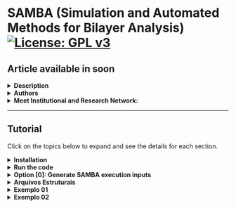 # SAMBA (Simulation and Automated Methods for Bilayer Analysis) [![License: GPL v3](https://img.shields.io/badge/License-GPLv3-blue.svg)](https://www.gnu.org/licenses/gpl-3.0)
## Article available in soon

<details>
<summary><strong>Description</strong></summary>

SAMBA is an open-source Python 3 code capable of:
- Automating the generation of twisted homo- and heterobilayers using the coincidence lattice method, ensuring low lattice mismatch and a wide variety of twist angles.
- Automating DFT calculations via the VASP code in a high-throughput approach, including the creation of input files for different types of DFT calculations, along with a customized execution job.
- Analyzing and extracting results, producing high-quality plots (via the VASProcar code) of various structural and electronic properties, as well as storing the data in JSON files.

<img src="etc/figures/logo.png">

</details>

<details>
<summary><strong>Authors</strong></summary>
  
- Augusto de Lelis Araújo ([ORCID](https://orcid.org/0000-0002-6835-6113))
- Adalberto Fazzio ([ORCID](https://orcid.org/0000-0001-5384-7676))
- Felipe Castro de Lima ([ORCID](https://orcid.org/0000-0002-2937-2620))
- Pedro Henrique Sophia ([ORCID](https://orcid.org/0009-0007-5428-0596))

</details>

<details>
<summary><strong>Meet Institutional and Research Network:</strong></summary>
  
- Ilum - School of Science [link](https://ilum.cnpem.br/en/)
- CNPEM - The Brazilian Center for Research in Energy and Materials [link](https://cnpem.br/en/)
- INCT - Materials Informatics [link](https://inct-mi.pesquisa.ufabc.edu.br/)
- midb.cloud database [link](https://midb.cloud/)

<img src="etc/figures/institucional.png">

</details>

-------------------------------

## Tutorial
Click on the topics below to expand and see the details for each section.

<details>
<summary><strong>Installation</strong></summary>

The latest version of SAMBA code can be installed using the Python Package Index via the **command below**, while the source code is available for download via the [link](https://pypi.org/project/SAMBA-ilum/).  
```bash
pip install samba_ilum
```

**Requirements:** Make sure you have the following requirements
- Linux or Windows environment for bilayer generation
- Linux environment for high-throughput DFT (requires VASPkit installed)
- Python 3.8+
- Python virtual environment is recommended (`venv` or `conda`)
- Pseudopotential files for high-throughput DFT (The VASP terms of use do not allow redistributing, publishing, or sharing the POTCAR files)

During the installation, SAMBA checks the existence of the following Python modules:
- vasprocar [link](https://pypi.org/project/vasprocar/)
- pymatgen [link](https://pypi.org/project/pymatgen/)
- scipy [link](https://pypi.org/project/scipy/)
- numpy [link](https://pypi.org/project/numpy/)
- matplotlib [link](https://pypi.org/project/matplotlib/)
- plotly [link](https://pypi.org/project/plotly/)

</details>

<details>
<summary><strong>Run the code</strong></summary>
  
For run the code, the user must use the command below in the work directory.
```bash
python -m samba_ilum
```
or
```bash
python3 -m samba_ilum
```

When running the code, the following screen is shown to the user.

```text
=============================================================
SAMBA_ilum v1.0.0.510 Copyright (C) 2025 --------------------
Adalberto Fazzio's research group (Ilum|CNPEM)
Author: Augusto de Lelis Araujo -----------------------------
=============================================================
   _____ ___    __  _______  ___       _ __
  / ___//   |  /  |/  / __ )/   |     (_) /_  ______ ___
  \__ \/ /| | / /|_/ / __  / /| |    / / / / / / __ `___\
 ___/ / ___ |/ /  / / /_/ / ___ |   / / / /_/ / / / / / /
/____/_/  |_/_/  /_/_____/_/  |_|  /_/_/\__,_/_/ /_/ /_/
Simulation and Automated Methods for Bilayer Analysis v1.0.0.510

######################################################################
# What do you want to run? ===========================================
# ====================================================================
# [0] Generate SAMBA execution inputs
# --------------------------------------------------------------------
# [1] Heterostructure Generator
# [2] WorkFlow: High Throughput DFT (inputs + job)
# --------------------------------------------------------------------
# [3] Customize internal WorkFlow inputs (INPUTS folder)
######################################################################
```

- **Option [0]** provides the input files for the Bilayer Generator and the High-throughput DFT module, allowing the user to configure and customize the calculations to be performed.
- **Option [1]** runs the Bilayer Generator, where the selected monolayers are combined to generate bilayers for different twist angles.
- **Option [2]** runs the High-throughput DFT module, where the POSCAR files of the structures selected by the user (not limited to the bilayers obtained in option [1]) are analyzed in order to generate input files for different types of structural and electronic calculations using the VASP DFT package, along with the corresponding job submission script.
- **Option [4]** provides the default input files to be used with VASP, which the user can freely modify to further personalize or specialize the calculations according to their preferences.

The following sections provide a more detailed explanation of each option.

</details>

<details>
<summary><strong>Option [0]: Generate SAMBA execution inputs</strong></summary>

This option generates the following input files for the SAMBA code:
```text
SAMBA_HeteroStructure.input
SAMBA_WorkFlow.input
```
-----------------------------------

   <details>
   <summary><strong>SAMBA_HeteroStructure.input</strong></summary>

      <details>
      <summary><strong>Sample file</strong></summary>

         ```text
         # SAMBA Copyright (C) 2025 - Closed source

         #=========================================================================================================================
         # Important notes !!! ====================================================================================================
         #=========================================================================================================================
         # Use only 2D lattices whose vectors (A1,A2) lie in the KxKy plane, and whose vector A3 lies in the z-axis direction -----
         # A1 = (A1x, A1y, 0.0)  |  A2 = (A2x, A2y, 0.0)  |  A3 = (0.0, 0.0, A3z)
         #-------------------------------------------------------------------------------------------------------------------------
         # Use a 2D unit cell for each material, non-unit cells limit the number of structures generated, in addition to introducing
         # "slowness" in the code execution ---------------------------------------------------------------------------------------
         #=========================================================================================================================

         #=========================================================================================================================
         # Tuning parameters: =====================================================================================================
         #=========================================================================================================================
         dir_o = 'Structures'                   # Heterostructures Output Directory
         dir_poscar = 'POSCAR'                  # Location directory of POSCAR files to be used

         #=============================================================================================================
         # Enable or Disable code execution in Loop: functional only to generate bilayers (n_Lattice = 2) =============
         #=============================================================================================================
         loop_ht = 0                            # [0] Disables; [1] Enables the loop, generating heterostructures for all combinations of
                                       #                                    POSCAR files contained in the "dir_poscar" directory
         #===============================================================
         # Parameters if the loop is Disabled ===========================
         #===============================================================
         if (loop_ht == 0):
            n_Lattice = 2                       # number of materials to be stacked, use 2 or 3.
            Lattice1  = 'C2.vasp'               # 1st Material "Substrate: Material initially kept fixed
            Lattice2  = 'hBN.vasp'              # 2nd Material "Material to be deposited on the Substrate"
            Lattice3  = 'SnTe.vasp'             # 3rd Material "Material to be deposited on the 2nd Material"

         #===============================================================
         # Other parameters =============================================
         #===============================================================
         separacao1 = 3.00                      # Separation distance (in Angs.) between the 1st and 2nd material.
         separacao2 = 3.00                      # Separation distance (in Angs.) between the 2nd and 3rd material.
         vacuum     = 15.0                      # Vacuum (in Angs.) to be introduced into the Heterostructure cell.
         #----------------------------------
         cell_fator = [10, 10]                  # Multiplication factor of the unit cell as a function of vectors A1, A2.
                                                # Note: Very high values ​​can lead to excessive code slowness.
         #----------------------------------
         crit_mod_vector  = 3                   # Percentage variation % of the module between the vectors (A and B) of the lattices: A1_with_A2 and B1_with_B2
         crit_distorc_lattice = 3               # Percentage variation % of the module between the vectors (A and B) of the same lattice: A1_with_B1 and A2_with_B2
         crit_angle_perc = 2                    # Percentage variation % of the angle formed between the vectors (A and B) of the lattices: Theta1_with_Theta2
         crit_angle_diff = 2                    # Variation (in module) of the angle in degrees (º) formed between the vectors (A and B) of the lattices: Theta1_with_Theta2
         crit_area = 5                          # Percentage variation % of the area of ​​the lattices that will make up the Heterostructure: Area1_with_Area2
         #----------------------------------
         ions_crit_i = 1                        # Criterion for the minimum number of atoms allowed in the Heterostructure.
         ions_crit_f = 100                      # Criterion for the maximum number of atoms allowed in the Heterostructure.
                                                # Note: When looping many structures, I advise sweeping small ranges of ions for example: (1, 10); (10, 20); (50,60)
         #----------------------------------
                                                # By default we will always have: angle > 0.0 and angle < 180.0
         angle_min = 15.0                       # Minimum opening angle between vectors A1 and A2
         angle_max = 165.0                      # Maximum opening angle between vectors A1 and A2
         #----------------------------------
         mismatch_type = 0                      # Applied deformation: [0] Distributed proportionally among the materials
                                                #                      [1], [2] or [3] keeps the 1st, 2nd or 3rd material fixed, deforming the others.
         #----------------------------------    
         rot_angle_calc = 'center_cell'         # 'center_cell', 'A1' or 'A2': Vector with respect to which the rotation angle between the materials is calculated  
         #----------------------------------
         ```
         
      </details>
      
   </details>

-----------------------------------

   <details>
   <summary><strong>SAMBA_WorkFlow.input</strong></summary>
   </details>
   
-----------------------------------

</details>
































<details>
<summary><strong>Arquivos Estruturais</strong></summary>

### Formatos Suportados
O código utiliza arquivos no formato `POSCAR` (usado pelo VASP) ou `.xyz` para ler as coordenadas atômicas iniciais. A estrutura do arquivo deve seguir o padrão convencional.

**Exemplo de estrutura de diretório:**

</details>




<details>
<summary><strong>Exemplo 01</strong></summary>

### Formatos Suportados
O código utiliza arquivos no formato `POSCAR` (usado pelo VASP) ou `.xyz` para ler as coordenadas atômicas iniciais. A estrutura do arquivo deve seguir o padrão convencional.

**Exemplo de estrutura de diretório:**

</details>






<details>
<summary><strong>Exemplo 02</strong></summary>

### Formatos Suportados
O código utiliza arquivos no formato `POSCAR` (usado pelo VASP) ou `.xyz` para ler as coordenadas atômicas iniciais. A estrutura do arquivo deve seguir o padrão convencional.

**Exemplo de estrutura de diretório:**

</details>
